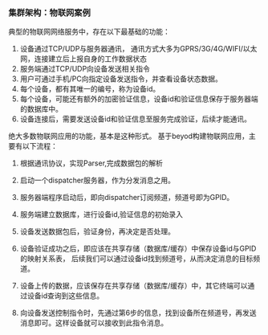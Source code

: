 ### 集群架构：物联网案例
典型的物联网网络服务中，存在以下最基础的功能：
1. 设备通过TCP/UDP与服务器通讯， 通讯方式大多为GPRS/3G/4G/WIFI/以太网，连接建立后上报自身的工作数据状态
2. 服务端通过TCP/UDP向设备发送相关指令
3. 用户可通过手机/PC向指定设备发送指令，并查看设备状态数据。
4. 每个设备，都有其唯一的编号，称为设备id。
5. 每个设备，可能还有额外的加密验证信息，设备id和验证信息保存于服务器端的数据库中。
6. 设备连接后，需要发送设备id和验证信息至服务完成验证，后续才能通讯。

绝大多数物联网应用的功能，基本是这种形式。  基于beyod构建物联网应用，主要有以下流程：  

1. 根据通讯协议，实现Parser,完成数据包的解析
2. 启动一个dispatcher服务器，作为分发消息之用。
3. 服务器端程序启动后，即向dispatcher订阅频道，频道号即为GPID。

4. 服务端建立数据库，进行设备id,验证信息的初始录入
5. 设备发送数据包后，验证身份，再决定是否处理。
6. 设备验证成功之后，即应该在共享存储（数据库/缓存）中保存设备id与GPID的映射关系表， 后续我们可以通过设备id找到频道号，从而决定消息的目标频道。
7. 设备上传的数据，应该保存在共享存储（数据库/缓存）中，其它终端可以通过设备id查询到这些信息。
8. 向设备发送控制指令时，先通过第6步的信息，找到设备所在频道号，再发送消息即可。这样设备就可以接收到此指令消息。
